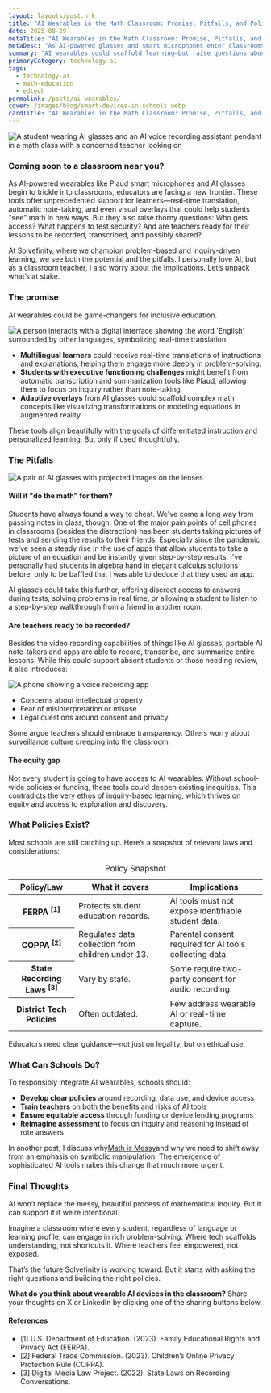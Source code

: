```yaml
---
layout: layouts/post.njk
title: "AI Wearables in the Math Classroom: Promise, Pitfalls, and Policy"
date: 2025-08-29
metaTitle: "AI Wearables in the Math Classroom: Promise, Pitfalls, and Policy"
metaDesc: "As AI-powered glasses and smart microphones enter classrooms, educators face new opportunities and risks."
summary: "AI wearables could scaffold learning—but raise questions about equity, test security, and teacher consent."
primaryCategory: technology-ai
tags:
  - technology-ai
  - math-education
  - edtech
permalink: /posts/ai-wearables/
cover: /images/blog/smart-devices-in-schools.webp
cardTitle: "AI Wearables in the Math Classroom: Promise, Pitfalls, and Policy" 
---
```


<div class="featured-image">
  <img src="/images/blog/smart-devices-in-schools.webp" alt="A student wearing AI glasses and an AI voice recording assistant pendant in a math class with a concerned teacher looking on">
</div>

### Coming soon to a classroom near you?
As AI-powered wearables like Plaud smart microphones and AI glasses begin to trickle into classrooms, educators are facing a new frontier. These tools offer unprecedented support for learners—real-time translation, automatic note-taking, and even visual overlays that could help students "see" math in new ways.
But they also raise thorny questions: Who gets access? What happens to test security? And are teachers ready for their lessons to be recorded, transcribed, and possibly shared?

At Solvefinity, where we champion problem-based and inquiry-driven learning, we see both the potential and the pitfalls. I personally love AI, but as a classroom teacher, I also worry about the implications. Let’s unpack what’s at stake.

### The promise

<p>AI wearables could be game-changers for inclusive education.</p>

<img src="/images/blog/ai-translation.webp"
     alt="A person interacts with a digital interface showing the word 'English' surrounded by other languages, symbolizing real-time translation."
     class="img-right">

<ul>
  <li><strong>Multilingual learners</strong> could receive real-time translations of instructions and explanations, helping them engage more deeply in problem-solving.</li>
  <li><strong>Students with executive functioning challenges</strong> might benefit from automatic transcription and summarization tools like Plaud, allowing them to focus on inquiry rather than note-taking.</li>
  <li><strong>Adaptive overlays</strong> from AI glasses could scaffold complex math concepts like visualizing transformations or modeling equations in augmented reality.
</ul>

These tools align beautifully with the goals of differentiated instruction and personalized learning. But only if used thoughtfully.

### The Pitfalls
<div class="img-wide-left">
<img src="/images/blog/ai-glasses.webp" alt="A pair of AI glasses with projected images on the lenses">
</div>

#### Will it "do the math" for them?

Students have always found a way to cheat. We've come a long way from passing notes in class, though. One of the major pain points of cell phones in classrooms (besides the distraction) has been students taking pictures of tests and sending the results to their friends. Especially since the pandemic, we've seen a steady rise in the use of apps that allow students to take a picture of an equation and be instantly given step-by-step results. I've personally had students in algebra hand in elegant calculus solutions before, only to be baffled that I was able to deduce that they used an app. 

AI glasses could take this further, offering discreet access to answers during tests, solving problems in real time, or allowing a student to listen to a step-by-step walkthrough from a friend in another room. 

#### Are teachers ready to be recorded?

Besides the video recording capabilities of things like AI glasses, portable AI note-takers and apps are able to record, transcribe, and summarize entire lessons. While this could support absent students or those needing review, it also introduces:

<div class="img-wide-right">
<img src="/images/blog/phone-audio-transparent.webp" alt="A phone showing a voice recording app">
</div>
<ul>
<li>Concerns about intellectual property</li>
<li>Fear of misinterpretation or misuse</li>
<li>Legal questions around consent and privacy</li>
</ul>

Some argue teachers should embrace transparency. Others worry about surveillance culture creeping into the classroom.

#### The equity gap

Not every student is going to have access to AI wearables. Without school-wide policies or funding, these tools could deepen existing inequities. This contradicts the very ethos of inquiry-based learning, which thrives on equity and access to exploration and discovery. 

### What Policies Exist?

Most schools are still catching up. Here’s a snapshot of relevant laws and considerations:

<div class="sf-table-wrap">
<table class="sf-table sf-table--fixed sf-table--zebra">
  <caption>Policy Snapshot</caption>

  <!-- Optional: control column widths -->
  <colgroup>
    <col style="width:26%">
    <col style="width:36%">
    <col style="width:38%">
  </colgroup>

  <thead>
    <tr>
      <th scope="col">Policy/Law</th>
      <th scope="col">What it covers</th>
      <th scope="col">Implications</th>
    </tr>
  </thead>

  <tbody>
    <tr>
      <th scope="row">FERPA <sup>[1]</sup></th>
      <td>Protects student education records.</td>
      <td>AI tools must not expose identifiable student data.</td>
    </tr>
    <tr>
      <th scope="row">COPPA <sup>[2]</sup></th>
      <td>Regulates data collection from children under 13.</td>
      <td>Parental consent required for AI tools collecting data.</td>
    </tr>
    <tr>
      <th scope="row">State Recording Laws <sup>[3]</sup></th>
      <td>Vary by state.</td>
      <td>Some require two-party consent for audio recording.</td>
    </tr>
    <tr>
      <th scope="row">District Tech Policies</th>
      <td>Often outdated.</td>
      <td>Few address wearable AI or real-time capture.</td>
    </tr>
  </tbody>
</table>
</div>
<p>Educators need clear guidance—not just on legality, but on ethical use.</p>

### What Can Schools Do?

To responsibly integrate AI wearables, schools should:

- **Develop clear policies** around recording, data use, and device access
- **Train teachers** on both the benefits and risks of AI tools
- **Ensure equitable access** through funding or device lending programs
- **Reimagine assessment** to focus on inquiry and reasoning instead of rote answers

In another post, I discuss why[Math is Messy](/posts/math-is-messy)and why we need to shift away from an emphasis on symbolic manipulation. The emergence of sophisticated AI tools makes this change that much more urgent. 

### Final Thoughts

AI won’t replace the messy, beautiful process of mathematical inquiry. But it can support it if we’re intentional. 

Imagine a classroom where every student, regardless of language or learning profile, can engage in rich problem-solving. Where tech scaffolds understanding, not shortcuts it. Where teachers feel empowered, not exposed.

That’s the future Solvefinity is working toward. But it starts with asking the right questions and building the right policies.

**What do you think about wearable AI devices in the classroom?** 
Share your thoughts on X or LinkedIn by clicking one of the sharing buttons below.

#### References
<ul>
<li>[1] U.S. Department of Education. (2023). Family Educational Rights and Privacy Act (FERPA).</li>
<li>[2] Federal Trade Commission. (2023). Children’s Online Privacy Protection Rule (COPPA).</li>
<li>[3] Digital Media Law Project. (2022). State Laws on Recording Conversations.</li>